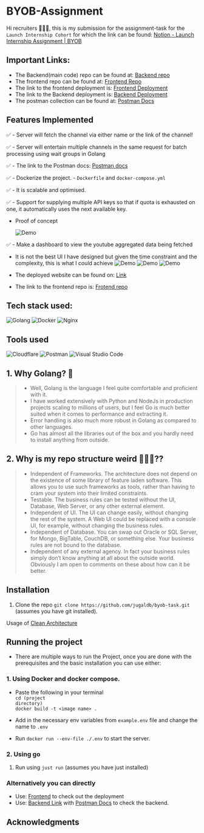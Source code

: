 # BYOB-Assignment

Hi recruiters 🙋🏻‍♂️, this is my submission for the assignment-task for the ```Launch Internship Cohort``` for which the link can be found: [Notion - Launch Internship Assignment | BYOB](https://creatoreconomyventures.notion.site/Launch-Internship-Cohort-16890cc32dd840e9a17f272f74eefb8b?p=60a74ab6069f4d51840200051518f68b&pm=c)

## Important Links:
- The Backend(main code) repo can be found at: [Backend repo](https://github.com/jugaldb/byob-task)
- The frontend repo can be found at: [Frontend Repo](https://github.com/jugaldb/byob-frontend)
- The link to the frontend deployment is: [Frontend Deployment](https://byob-task.jugaldb.com)
- The link to the Backend deployment is: [Backend Deployment](https://byob-task-api.jugaldb.com)
- The postman collection can be found at: [Postman Docs](https://documenter.getpostman.com/view/10968840/2sA2rDy1iB)

## Features Implemented

✅ -  Server will fetch the channel via either name or the link of the channel!

✅ - Server will entertain multiple channels in the same request for batch processing using wait groups in Golang

✅ -  The link to the Postman docs: [Postman docs](https://documenter.getpostman.com/view/10968840/2sA2rDy1iB)

✅ - Dockerize the project. - ```Dockerfile``` and ```docker-compose.yml```

✅ - It is scalable and optimised.


✅ - Support for supplying multiple API keys so that if quota is exhausted on one, it automatically uses the next available key.
- Proof of concept

  ![Demo](./assets/proof-of-concept.gif)


✅ - Make a dashboard to view the youtube aggregated data being fetched

- It is not the best UI I have designed but given the time constraint and the complexity, this is what I could achieve
  ![Demo](./assets/home_page_0.png)
  ![Demo](./assets/home_page_1.png)
  ![Demo](./assets/home_page_2.png)


- The deployed website can be found on: [Link](https://byob-task.jugaldb.com)

- The link to the frontend repo is: [Frotend repo](https://github.com/jugaldb/byob-frontend)






## Tech stack used:

![Golang](https://img.shields.io/badge/go-000000?style=for-the-badge&logo=go&logoColor=white)
![Docker](https://img.shields.io/badge/docker-%230db7ed.svg?style=for-the-badge&logo=docker&logoColor=white)
![Nginx](https://img.shields.io/badge/nginx-%23009639.svg?style=for-the-badge&logo=nginx&logoColor=white)

## Tools used
![Cloudflare](https://img.shields.io/badge/Cloudflare-F38020?style=for-the-badge&logo=Cloudflare&logoColor=white)
![Postman](https://img.shields.io/badge/Postman-FF6C37?style=for-the-badge&logo=postman&logoColor=white)
![Visual Studio Code](https://img.shields.io/badge/Visual%20Studio%20Code-0078d7.svg?style=for-the-badge&logo=visual-studio-code&logoColor=white)


## 1. Why Golang? 🤯

>- Well, Golang is the language I feel quite comfortable and proficient with it.
>- I have worked extensively with Python and NodeJs in production projects scaling to millions of users, but I feel Go is much better suited when it comes to performance and extracting it.
>- Error handling is also much more robust in Golang as compared to other languages.
>- Go has almost all the libraries out of the box and you hardly need to install anything from outside.


## 2. Why is my repo structure weird 🤦🏻‍♂️??
>- Independent of Frameworks. The architecture does not depend on the existence of some library of feature laden software. This allows you to use such frameworks as tools, rather than having to cram your system into their limited constraints.
>- Testable. The business rules can be tested without the UI, Database, Web Server, or any other external element.
>- Independent of UI. The UI can change easily, without changing the rest of the system. A Web UI could be replaced with a console UI, for example, without changing the business rules.
>- Independent of Database. You can swap out Oracle or SQL Server, for Mongo, BigTable, CouchDB, or something else. Your business rules are not bound to the database.
>- Independent of any external agency. In fact your business rules simply don’t know anything at all about the outside world.
 Obviously I am open to comments on these about how can it be better.

## Installation

1. Clone the repo ```git clone https://github.com/jugaldb/byob-task.git``` (assumes you have git installed).


Usage of [Clean Architecture](http://blog.cleancoder.com/uncle-bob/2012/08/13/the-clean-architecture.html)


## Running the project
- There are multiple ways to run the Project, once you are done with the prerequisites and the basic installation you can use either:

### 1. Using Docker and docker compose.
- Paste the following in your terminal <br>
  <code>cd (project directory)</code><br>
  ```docker build -t <image name> .```<br>

- Add in the necessary env variables from ```example.env``` file and change the name to ```.env```
- Run ```docker run --env-file ./.env``` to start the server.


### 2. Using go

1. Run using ```just run``` (assumes you have just installed)


### Alternatively you can directly
- Use: [Frontend](https://byob-task.jugaldb.com/) to check out the deployment
- Use: [Backend Link](https://byob-task-api.jugaldb.com/) with [Postman Docs](https://documenter.getpostman.com/view/10968840/2sA2rDy1iB) to check the backend.

## Acknowledgments 
